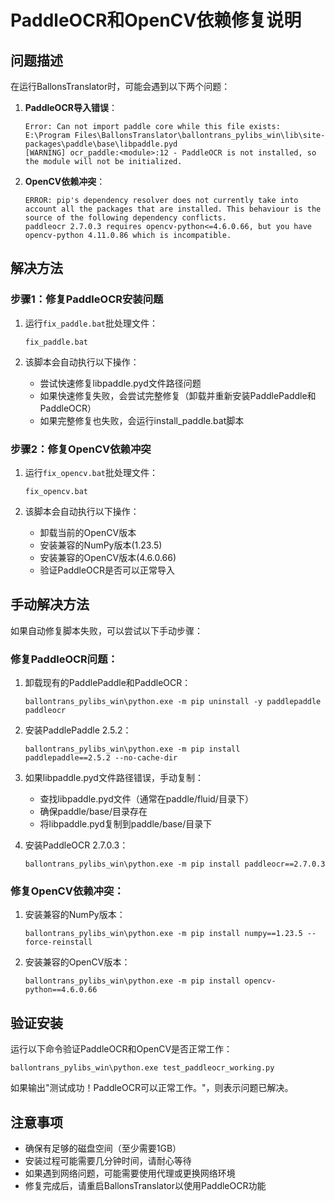 # PaddleOCR和OpenCV依赖修复说明

## 问题描述

在运行BallonsTranslator时，可能会遇到以下两个问题：

1. **PaddleOCR导入错误**：
   ```
   Error: Can not import paddle core while this file exists: E:\Program Files\BallonsTranslator\ballontrans_pylibs_win\lib\site-packages\paddle\base\libpaddle.pyd 
   [WARNING] ocr_paddle:<module>:12 - PaddleOCR is not installed, so the module will not be initialized.
   ```

2. **OpenCV依赖冲突**：
   ```
   ERROR: pip's dependency resolver does not currently take into account all the packages that are installed. This behaviour is the source of the following dependency conflicts.
   paddleocr 2.7.0.3 requires opencv-python<=4.6.0.66, but you have opencv-python 4.11.0.86 which is incompatible.
   ```

## 解决方法

### 步骤1：修复PaddleOCR安装问题

1. 运行`fix_paddle.bat`批处理文件：
   ```
   fix_paddle.bat
   ```

2. 该脚本会自动执行以下操作：
   - 尝试快速修复libpaddle.pyd文件路径问题
   - 如果快速修复失败，会尝试完整修复（卸载并重新安装PaddlePaddle和PaddleOCR）
   - 如果完整修复也失败，会运行install_paddle.bat脚本

### 步骤2：修复OpenCV依赖冲突

1. 运行`fix_opencv.bat`批处理文件：
   ```
   fix_opencv.bat
   ```

2. 该脚本会自动执行以下操作：
   - 卸载当前的OpenCV版本
   - 安装兼容的NumPy版本(1.23.5)
   - 安装兼容的OpenCV版本(4.6.0.66)
   - 验证PaddleOCR是否可以正常导入

## 手动解决方法

如果自动修复脚本失败，可以尝试以下手动步骤：

### 修复PaddleOCR问题：

1. 卸载现有的PaddlePaddle和PaddleOCR：
   ```
   ballontrans_pylibs_win\python.exe -m pip uninstall -y paddlepaddle paddleocr
   ```

2. 安装PaddlePaddle 2.5.2：
   ```
   ballontrans_pylibs_win\python.exe -m pip install paddlepaddle==2.5.2 --no-cache-dir
   ```

3. 如果libpaddle.pyd文件路径错误，手动复制：
   - 查找libpaddle.pyd文件（通常在paddle/fluid/目录下）
   - 确保paddle/base/目录存在
   - 将libpaddle.pyd复制到paddle/base/目录下

4. 安装PaddleOCR 2.7.0.3：
   ```
   ballontrans_pylibs_win\python.exe -m pip install paddleocr==2.7.0.3
   ```

### 修复OpenCV依赖冲突：

1. 安装兼容的NumPy版本：
   ```
   ballontrans_pylibs_win\python.exe -m pip install numpy==1.23.5 --force-reinstall
   ```

2. 安装兼容的OpenCV版本：
   ```
   ballontrans_pylibs_win\python.exe -m pip install opencv-python==4.6.0.66
   ```

## 验证安装

运行以下命令验证PaddleOCR和OpenCV是否正常工作：
```
ballontrans_pylibs_win\python.exe test_paddleocr_working.py
```

如果输出"测试成功！PaddleOCR可以正常工作。"，则表示问题已解决。

## 注意事项

- 确保有足够的磁盘空间（至少需要1GB）
- 安装过程可能需要几分钟时间，请耐心等待
- 如果遇到网络问题，可能需要使用代理或更换网络环境
- 修复完成后，请重启BallonsTranslator以使用PaddleOCR功能
